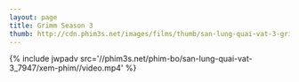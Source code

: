 ```yaml
---
layout: page
title: Grimm Season 3
thumb: http://cdn.phim3s.net/images/films/thumb/san-lung-quai-vat-3-grimm-season-3-2013.jpg
---
```

{% include jwpadv src='//phim3s.net/phim-bo/san-lung-quai-vat-3_7947/xem-phim//video.mp4' %}